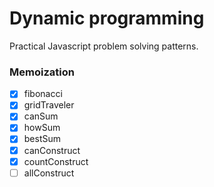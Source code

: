 # Dynamic programming

Practical Javascript problem solving patterns.

### Memoization

- [x] fibonacci
- [x] gridTraveler
- [x] canSum
- [x] howSum
- [x] bestSum
- [x] canConstruct
- [x] countConstruct
- [ ] allConstruct
